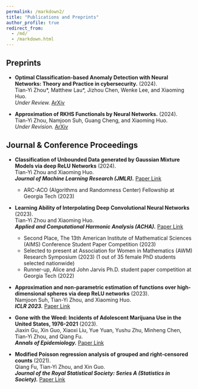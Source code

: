 ```yaml
---
permalink: /markdown2/
title: "Publications and Preprints"
author_profile: true
redirect_from: 
  - /md/
  - /markdown.html
---
```



## Preprints
  * **Optimal Classification-based Anomaly Detection with Neural Networks: Theory and Practice in cybersecurity.** (2024).\
    Tian-Yi Zhou\*, Matthew Lau\*, Jizhou Chen, Wenke Lee, and Xiaoming Huo.\
    _Under Review._ [ArXiv](https://arxiv.org/abs/2409.08521)

  * **Approximation of RKHS Functionals by Neural Networks.** (2024).\
    Tian-Yi Zhou, Namjoon Suh, Guang Cheng, and Xiaoming Huo.\
    _Under Revision._ [ArXiv](http://arxiv.org/abs/2403.12187)
     
## Journal & Conference Proceedings

   * **Classification of Unbounded Data generated by Gaussian Mixture Models via deep ReLU Networks** (2024).\
     Tian-Yi Zhou and Xiaoming Huo.\
    **_Journal of Machine Learning Research (JMLR)._** [Paper Link](https://www.jmlr.org/papers/v25/23-0957.html)
     * ARC-ACO (Algorithms and Randomness Center) Fellowship at Georgia Tech (2023)
     
   * **Learning Ability of Interpolating Deep Convolutional Neural Networks** (2023).\
     Tian-Yi Zhou and Xiaoming Huo. \
     **_Applied and Computational Harmonic Analysis (ACHA)._** [Paper Link](https://doi.org/10.1016/j.acha.2023.101582)
      * Second Place, The 13th American Institute of Mathematical Sciences (AIMS) Conference Student Paper Competition (2023)
      * Selected to present at Association for Women in Mathematics (AWM) Research Symposium (2023)  (1 out of 35 female PhD students selected nationwide)
      * Runner-up, Alice and John Jarvis Ph.D. student paper competition at Georgia Tech (2022)
                
  * **Approximation and non-parametric estimation of functions over high-dimensional spheres via deep ReLU networks** (2023).\
    Namjoon Suh, Tian-Yi Zhou, and Xiaoming Huo. \
    **_ICLR 2023._** [Paper Link](https://openreview.net/forum?id=r90KYcuB7JS&noteId=b_7KCSqylJ)

  * **Gone with the Weed: Incidents of Adolescent Marijuana Use in the United States, 1976-2021** (2023). \
     Jiaxin Gu, Xin Guo, Xiaoxi Liu, Yue Yuan, Yushu Zhu, Minheng Chen, Tian-Yi Zhou, and Qiang Fu.\
     **_Annals of Epidemiology._** [Paper Link](https://doi.org/10.1016/j.annepidem.2023.10.002)
    
  * **Modified Poisson regression analysis of grouped and right‐censored counts** (2021).\
    Qiang Fu, Tian-Yi Zhou, and Xin Guo. \
    **_Journal of the Royal Statistical Society: Series A (Statistics in Society)._** [Paper Link](https://doi.org/10.1111/rssa.12678)

  
